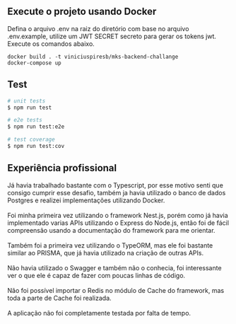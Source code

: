 ## Execute o projeto usando Docker

Defina o arquivo .env na raiz do diretório com base no arquivo .env.example, utilize um JWT SECRET secreto para gerar os tokens jwt.</br>
Execute os comandos abaixo.

`docker build . -t viniciuspiresb/mks-backend-challange`<br>
`docker-compose up`

## Test

```bash
# unit tests
$ npm run test

# e2e tests
$ npm run test:e2e

# test coverage
$ npm run test:cov
```

## Experiência profissional

Já havia trabalhado bastante com o Typescript, por esse motivo senti que consigo cumprir esse desafio, também ja havia utilizado o banco de dados Postgres e realizei implementações utilizando Docker.<br><br>
Foi minha primeira vez utilizando o framework Nest.js, porém como já havia implementado varias APIs utilizando o Express do Node.js, então foi de fácil compreensão usando a documentação do framework para me orientar.<br><br>
Também foi a primeira vez utilizando o TypeORM, mas ele foi bastante similar ao PRISMA, que já havia utilizado na criação de outras APIs.<br><br>
Não havia utilizado o Swagger e também não o conhecia, foi interessante ver o que ele é capaz de fazer com poucas linhas de código.<br><br>
Não foi possível importar o Redis no módulo de Cache do framework, mas toda a parte de Cache foi realizada.<br><br>
A aplicação não foi completamente testada por falta de tempo.
